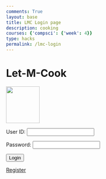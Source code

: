 ```yaml
---
comments: True
layout: base
title: LMC Login page
description: cooking
courses: {'compsci': {'week': 4}}
type: hacks
permalink: /lmc-login
---
```

<style>

</style>
<!-- 
A simple HTML login form with a Login action when button is pressed.  

The form triggers the login_user function defined in the JavaScript below when the Login button is pressed.
-->
<link rel="stylesheet" href="/lmc-frontend/LMC/JS/SCSS/lmcLogin.css">
<div id="titleContainer">
    <h1 id="title">Let-M-Cook</h1>
</div>

<div class="background">

</div>

<div class="container">
    <form id="username" action="javascript:login_user()">
        <p>
        <img src="/lmc-frontend/images/cookie.png" width="92px" height="100px">
        </p>
        <!-- <p>
        <label>
            Name:
            <input class="userInput" type="text" name="name" id="name" required>
        </label>
        </p> -->
        <p><label>
            User ID:
            <input class="userInput" type="text" name="uid" id="uid" required>
        </label></p>
        <p ><label>
            Password:
            <input class="userInput" type="password" name="password" id="password" required>
        </label></p>
        <!-- <p><label>
            Date of Birth:
            <input class="userInput" type="text" id="dob" required>
        </label></p> -->
        <p>
            <button>Login</button>
        </p>
        <a href='{{site.baseurl}}/lmc-createUser'>Register</a>
    </form>
</div>


<!-- 
Below JavaScript code is designed to handle user authentication in a web application. It's written to work with a backend server that uses JWT (JSON Web Tokens) for authentication.

The script defines a function when the page loads. This function is triggered when the Login button in the HTML form above is pressed. 
 -->
<script type="module">

    // uri variable and options object are obtained from config.js
    import { uri, options } from '{{site.baseurl}}/assets/js/api/config.js';

    function login_user(){
        // Set Authenticate endpoint
        const url = uri + '/api/users/authenticate';

        // Set the body of the request to include login data from the DOM
        const body = {
            // name: document.getElementById("name").value,
            uid: document.getElementById("uid").value,
            password: document.getElementById("password").value,
            // dob: document.getElementById("dob").value
        };

        // Change options according to Authentication requirements
        const authOptions = {
            ...options, // This will copy all properties from options
            method: 'POST', // Override the method property
            cache: 'no-cache', // Set the cache property
            body: JSON.stringify(body)
        };

        // Fetch JWT
        fetch(url, authOptions)
        .then(response => {
            // handle error response from Web API
            if (!response.ok) {
                if (response.status === 401) {
                    // Unauthorized - Redirect to 401 error page
                    window.location.href = "{{site.baseurl}}/401.html";
                } else if (response.status === 403) {
                    // Forbidden - Redirect to 403 error page
                    window.location.href = "{{site.baseurl}}/403.html";
                } else if (response.status === 404) {
                    // Not Found - Redirect to 404 error page
                    window.location.href = "{{site.baseurl}}/404.html";
                } else {
                    // Handle other error responses
                    const errorMsg = 'Login error: ' + response.status;
                    console.log(errorMsg);
                }
                return;
            }
            // Success!!!
            // Redirect to the database page
            window.location.href = "{{site.baseurl}}/data/database";
        })
        // catch fetch errors (ie ACCESS to server blocked)
        .catch(err => {
            console.error(err);
        });
    }
    // Attach login_user to the window object, allowing access to form action
    window.login_user = login_user;
